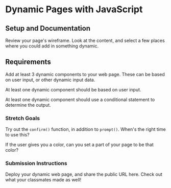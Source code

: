 # Dynamic Pages with JavaScript

## Setup and Documentation

Review your page's wireframe. Look at the content, and select a few places where you could add in something dynamic.

## Requirements

Add at least 3 dynamic components to your web page. These can be based on user input, or other dynamic input data.

At least one dynamic component should be based on user input.

At least one dynamic component should use a conditional statement to determine the output.

### Stretch Goals

Try out the `confirm()` function, in addition to `prompt()`. When's the right time to use this?

If the user gives you a color, can you set a part of your page to be that color?

### Submission Instructions

Deploy your dynamic web page, and share the public URL here. Check out what your classmates made as well!
